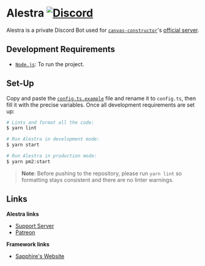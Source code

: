 # Alestra [![Discord](https://discordapp.com/api/guilds/254360814063058944/embed.png)](https://join.skyra.pw)

Alestra is a private Discord Bot used for [`canvas-constructor`]'s [official server][cc-server].

## Development Requirements

-   [`Node.js`]: To run the project.

## Set-Up

Copy and paste the [`config.ts.example`] file and rename it to `config.ts`, then fill it with the precise variables.
Once all development requirements are set up:

```bash
# Lints and format all the code:
$ yarn lint

# Run Alestra in development mode:
$ yarn start

# Run Alestra in production mode:
$ yarn pm2:start
```

> **Note**: Before pushing to the repository, please run `yarn lint` so formatting stays consistent and there are no
> linter warnings.

## Links

**Alestra links**

-   [Support Server](https://join.skyra.pw)
-   [Patreon](https://donate.skyra.pw/patreon)

**Framework links**

-   [Sapphire's Website](https://www.sapphirejs.dev/)

<!-- Link Dump -->

[`canvas-constructor`]: https://github.com/kyranet/CanvasConstructor
[cc-server]: https://discord.gg/taNgb9d
[`node.js`]: https://nodejs.org/en/download/current/
[`config.ts.example`]: /config.ts.example
